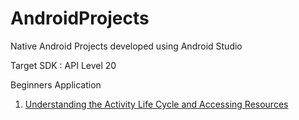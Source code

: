 # AndroidProjects
Native Android Projects developed using Android Studio

Target SDK : API Level 20

Beginners Application

  1. <a href= "https://github.com/tech-boy/AndroidProjects/tree/master/ActivityLifeCycle_and_AccessingResources">Understanding the Activity Life Cycle and Accessing Resources  </a>
  
